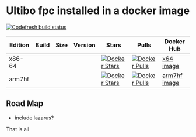 # Ultibo fpc installed in a docker image

[![Codefresh build status]( https://g.codefresh.io/api/badges/build?repoOwner=markfirmware&repoName=ultibo-docker2&branch=master&pipelineName=ultibo-docker2&accountName=markfirmware&type=cf-1)]( https://g.codefresh.io/repositories/markfirmware/ultibo-docker2/builds?filter=trigger:build;branch:master;service:58b73600a5addb0100a3a5cf~ultibo-docker2)

Edition|Build|Size|Version|Stars|Pulls|Docker Hub
---|---|---|---|---|---|---
x86-64| | | | [![Docker Stars](https://img.shields.io/docker/stars/markfirmware/ultibo-docker2-x64.svg?style=flat-square)](https://hub.docker.com/r/markfirmware/ultibo-docker2-x64/) | [![Docker Pulls](https://img.shields.io/docker/pulls/markfirmware/ultibo-docker2-x64.svg?style=flat-square)](https://hub.docker.com/r/markfirmware/ultibo-docker2-x64/) | [x64 image](https://hub.docker.com/r/markfirmware/ultibo-docker2-x64/)
arm7hf| | | | [![Docker Stars](https://img.shields.io/docker/stars/markfirmware/ultibo-docker2-arm7hf.svg?style=flat-square)](https://hub.docker.com/r/markfirmware/ultibo-docker2-arm7hf/) | [![Docker Pulls](https://img.shields.io/docker/pulls/markfirmware/ultibo-docker2-arm7hf.svg?style=flat-square)](https://hub.docker.com/r/markfirmware/ultibo-docker2-arm7hf/) | [arm7hf image](https://hub.docker.com/r/markfirmware/ultibo-docker2-arm7hf/)

## Road Map

* include lazarus?

That is all
